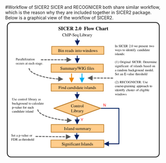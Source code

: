 #Workflow of SICER2
SICER and RECOGNICER both share similar workflow, which is the reason why they are included together in SICER2 package.
Below is a graphical view of the workflow of SICER2.
![Workflow](img/sicer2_workflow.png)


